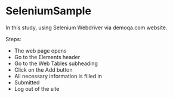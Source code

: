 # SeleniumSample

In this study, using Selenium Webdriver via demoqa.com website.

 Steps:

* The web page opens
* Go to the Elements header
* Go to the Web Tables subheading
*  Click on the Add button
* All necessary information is filled in
* Submitted
* Log out of the site
